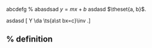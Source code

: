 abcdefg
%
abasdsad $y=mx+b$ asdasd $\theset{a, b}$.

asdasd
\[
Y \da \ts{a\st bx=c}\inv
.\]

%
definition
---
